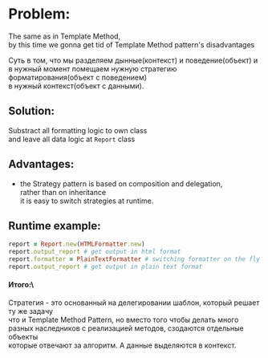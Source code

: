 # Problem:
The same as in Template Method,\
by this time we gonna get tid of Template Method pattern's disadvantages


Суть в том, что мы разделяем дынные(контекст) и поведение(объект) и\
в нужный момент помещаем нужную стратегию форматирования(объект с поведением)\
в нужный контекст(объект с данными).

## Solution:
Substract all formatting logic to own class\
and leave all data logic at `Report` class

## Advantages:
- the Strategy pattern is based on composition and delegation,\
rather than on inheritance\
it is easy to switch strategies at runtime.

## Runtime example:

```ruby
report = Report.new(HTMLFormatter.new)
report.output_report # get output in html format
report.formatter = PlainTextFormatter # switching formatter on the fly
report.output_report # get output in plain text format
```

#### Итого:\

Стратегия - это основанный на делегировании шаблон, который решает ту же задачу\
что и Template Method Pattern, но вместо того чтобы делать много разных
наследников с реализацией методов, сзодаются отдельные объекты\
которые отвечают за алгоритм. А данные выделяются в контекст.
